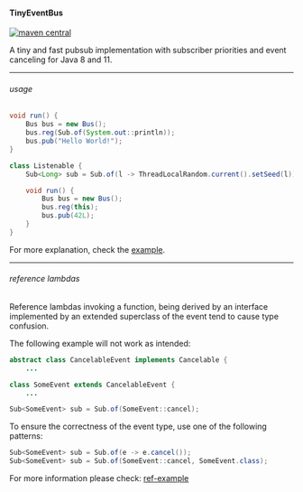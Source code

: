 #### TinyEventBus

[![maven central](https://maven-badges.herokuapp.com/maven-central/cc.neckbeard/TinyEventBus/badge.svg)](https://maven-badges.herokuapp.com/maven-central/cc.neckbeard/TinyEventBus)

A tiny and fast pubsub implementation with subscriber priorities and event canceling for Java 8 and 11.

---

###### usage

```java
void run() {
    Bus bus = new Bus();
    bus.reg(Sub.of(System.out::println));
    bus.pub("Hello World!");
}
```

```java
class Listenable {
    Sub<Long> sub = Sub.of(l -> ThreadLocalRandom.current().setSeed(l));

    void run() {
        Bus bus = new Bus();
        bus.reg(this);
        bus.pub(42L);
    }
}
```

For more explanation, check the [example](https://github.com/nothub/TinyEventBus/blob/master/src/test/java/cc/neckbeard/tinyeventbus/example/Example.java).

---

###### reference lambdas

Reference lambdas invoking a function, being derived by an interface implemented by an extended superclass of the event tend to cause type confusion.

The following example will not work as intended:
```java
abstract class CancelableEvent implements Cancelable {
    ...

class SomeEvent extends CancelableEvent {
    ...

Sub<SomeEvent> sub = Sub.of(SomeEvent::cancel);
```

To ensure the correctness of the event type, use one of the following patterns:

```java
Sub<SomeEvent> sub = Sub.of(e -> e.cancel());
Sub<SomeEvent> sub = Sub.of(SomeEvent::cancel, SomeEvent.class);
```

For more information please check: [ref-example](https://github.com/nothub/TinyEventBus/blob/master/src/test/java/cc/neckbeard/tinyeventbus/example/RefExample.java)
